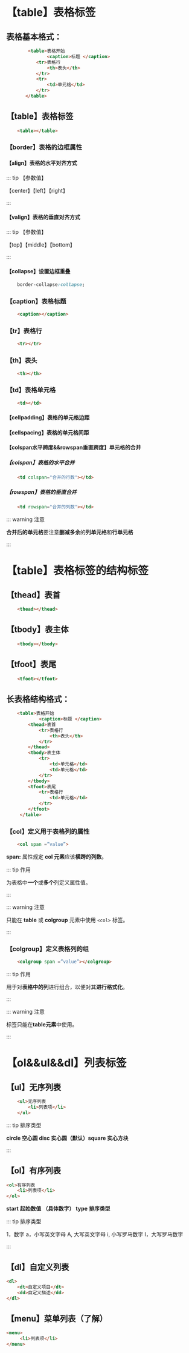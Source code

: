 # 【table】表格标签

## 表格基本格式：

```HTML
        <table>表格开始 
               <caption>标题 </caption>
           <tr>表格行
               <th>表头</th>
           </tr>
           <tr>
               <td>单元格</td>
           </tr>
       </table>
```

## 【table】表格标签

```HTML
    <table></table>
```

### 【border】表格的边框属性

#### 【align】表格的水平对齐方式

::: tip 【参数值】

【center】【left】【right】

:::

#### 【valign】表格的垂直对齐方式

::: tip 【参数值】

【top】【middle】【bottom】

:::

#### 【collapse】设置边框重叠

```CSS
    border-collapse:collapse;
```

### 【caption】表格标题

```HTML
    <caption></caption>
```

### 【tr】表格行

```HTML
    <tr></tr>
```

### 【th】表头

```HTML
    <th></th>
```

### 【td】表格单元格

```HTML
    <td></td>
```

#### 【cellpadding】表格的单元格边距

#### 【cellspacing】表格的单元格间距

#### 【colspan水平跨度&&rowspan垂直跨度】单元格的合并

##### 【colspan】表格的水平合并

```HTML
    <td colspan="合并的行数"></td>
```

##### 【rowspan】表格的垂直合并

```HTML
    <td rowspan="合并的列数"></td>
```

::: warning 注意

**合并后的单元格**要注意**删减多余**的**列单元格**和**行单元格**

:::

# 【table】表格标签的结构标签

## 【thead】表首

```HTML
    <thead></thead>
```

## 【tbody】表主体

```HTML
    <tbody></tbody>
```

## 【tfoot】表尾

```HTML
    <tfoot></tfoot>
```

## 长表格结构格式：

```HTML
    <table>表格开始 
            <caption>标题 </caption>
        <thead>表首
            <tr>表格行
                <th>表头</th>
            </tr>
        </thead>
        <tbody>表主体
            <tr>
                <td>单元格</td>
                <td>单元格</td>
            </tr>
        </tbody>
        <tfoot>表尾
            <tr>表格行
                <td>单元格</td>
            </tr>
        </tfoot>
     </table>
```

### 【col】定义用于表格列的属性

```HTML
    <col span =”value”>
```

**span:** 属性规定 **col 元素**应该**横跨的列数**。

::: tip 作用

为表格中**一个**或**多个**列定义属性值。

:::

::: warning 注意

只能在 **table** 或 **colgroup** 元素中使用 `<col>` 标签。

:::

### 【colgroup】定义表格列的组

```HTML
    <colgroup span =”value”></colgroup>
```

::: tip 作用

用于对**表格中的列**进行组合，以便对其**进行格式化**。

:::

::: warning 注意

标签只能在**table元素**中使用。

:::

# 【ol&&ul&&dl】列表标签

## 【ul】无序列表

```HTML
    <ul>无序列表
        <li>列表项</li>
    </ul>
```

::: tip 排序类型

**circle 空心圆 disc 实心圆（默认）square 实心方块**

:::

## 【ol】有序列表

```HTML
<ol>有序列表
    <li>列表项</li>
</ol>
```

**start** **起始数值** **（具体数字）** **type** **排序类型**

::: tip 排序类型

1，数字
a，小写英文字母
A, 大写英文字母
i, 小写罗马数字
I，大写罗马数字

:::     

## 【dl】自定义列表

```HTML
<dl>
    <dt>自定义项目</dt>
    <dd>自定义描述</dd>
</dl>
```

## 【menu】菜单列表（了解）

```HTML
<menu>
     <li>列表项</li>
</menu>
```